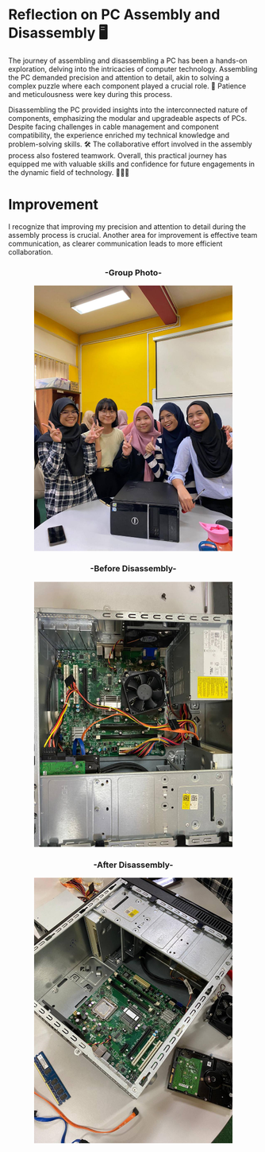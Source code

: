# Reflection on PC Assembly and Disassembly 🖥️

The journey of assembling and disassembling a PC has been a hands-on exploration, delving into the intricacies of computer technology. Assembling the PC demanded precision and attention to detail, akin to solving a complex puzzle where each component played a crucial role. 🧩 
Patience and meticulousness were key during this process. 

Disassembling the PC provided insights into the interconnected nature of components, emphasizing the modular and upgradeable aspects of PCs. Despite facing challenges in cable management and component compatibility, the experience enriched my technical knowledge and problem-solving skills. 🛠️ The collaborative effort involved in the assembly process also fostered teamwork. Overall, this practical journey has equipped me with valuable skills and confidence for future engagements in the dynamic field of technology. 👩‍💻🚀

# Improvement
I recognize that improving my precision and attention to detail during the assembly process is crucial. Another area for improvement is effective team communication, as clearer communication leads to more efficient collaboration.

<div align="center">
  <h3>-Group Photo-</h3>
  <img src="groupphoto.jpg" alt="Our Group" width="400"/>
  
  <br/>

  <h3>-Before Disassembly-</h3>
  <img src="before.jpg" alt="Before Disassembly" width="400"/>

  <h3>-After Disassembly-</h3>
  <img src="after.jpg" alt="After Disassembly" width="400"/>
</div>

